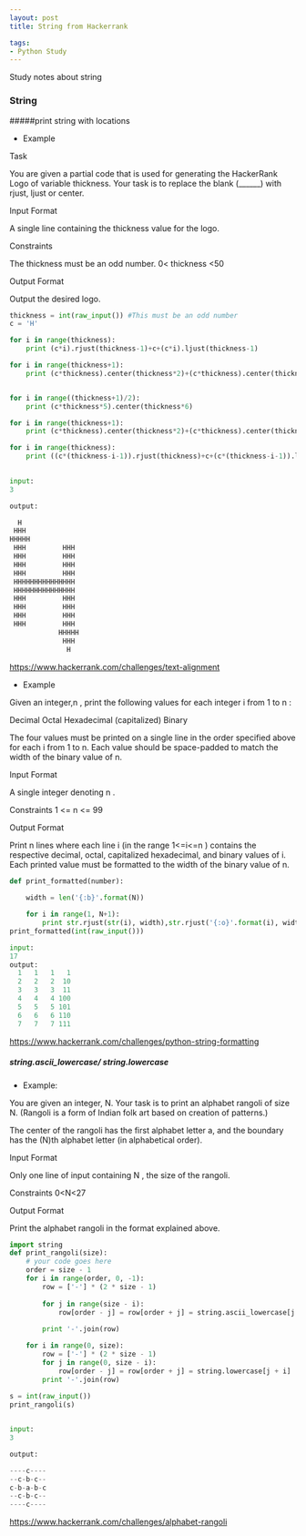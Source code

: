```yaml
---
layout: post
title: String from Hackerrank

tags: 
- Python Study
---
```

Study notes about string
### String
#####print string with locations
* Example

Task

You are given a partial code that is used for generating the HackerRank Logo of variable thickness. 
Your task is to replace the blank (______) with rjust, ljust or center.

Input Format

A single line containing the thickness value for the logo.

Constraints

The thickness must be an odd number. 
0< thickness <50

Output Format

Output the desired logo.

```python
thickness = int(raw_input()) #This must be an odd number
c = 'H'

for i in range(thickness):
    print (c*i).rjust(thickness-1)+c+(c*i).ljust(thickness-1)

for i in range(thickness+1):
    print (c*thickness).center(thickness*2)+(c*thickness).center(thickness*6)


for i in range((thickness+1)/2):
    print (c*thickness*5).center(thickness*6)    

for i in range(thickness+1):
    print (c*thickness).center(thickness*2)+(c*thickness).center(thickness*6)    

for i in range(thickness):
    print ((c*(thickness-i-1)).rjust(thickness)+c+(c*(thickness-i-1)).ljust(thickness)).rjust(thickness*6)   
    
``` 
```python 
input:
3

output:

  H  
 HHH 
HHHHH
 HHH         HHH        
 HHH         HHH        
 HHH         HHH        
 HHH         HHH        
 HHHHHHHHHHHHHHH  
 HHHHHHHHHHHHHHH  
 HHH         HHH        
 HHH         HHH        
 HHH         HHH        
 HHH         HHH        
            HHHHH 
             HHH  
              H   
```

<https://www.hackerrank.com/challenges/text-alignment>

* Example

Given an integer,n , print the following values for each integer i from 1 to n :

Decimal
Octal
Hexadecimal (capitalized)
Binary

The four values must be printed on a single line in the order specified above for each i from 1 to n. Each value should be space-padded to match the width of the binary value of n.

Input Format

A single integer denoting n .

Constraints
1 <= n <= 99

Output Format

Print n lines where each line i (in the range 1<=i<=n ) contains the respective decimal, octal, capitalized hexadecimal, and binary values of i. Each printed value must be formatted to the width of the binary value of n.

```python
def print_formatted(number):
   
    width = len('{:b}'.format(N))

    for i in range(1, N+1):
        print str.rjust(str(i), width),str.rjust('{:o}'.format(i), width),str.rjust('{:X}'.format(i), width),str.rjust('{:b}'.format(i), width)
print_formatted(int(raw_input()))
```
```python
input:
17
output:
  1   1   1   1
  2   2   2  10
  3   3   3  11
  4   4   4 100
  5   5   5 101
  6   6   6 110
  7   7   7 111
```
<https://www.hackerrank.com/challenges/python-string-formatting>

##### string.ascii_lowercase/  string.lowercase 
* Example:

You are given an integer, N. Your task is to print an alphabet rangoli of size N. (Rangoli is a form of Indian folk art based on creation of patterns.)

The center of the rangoli has the first alphabet letter a, and the boundary has the (N)th alphabet letter (in alphabetical order).

Input Format

Only one line of input containing N , the size of the rangoli.

Constraints
0<N<27

Output Format

Print the alphabet rangoli in the format explained above.

```python
import string
def print_rangoli(size):
    # your code goes here
    order = size - 1
    for i in range(order, 0, -1):
        row = ['-'] * (2 * size - 1)
       
        for j in range(size - i):
            row[order - j] = row[order + j] = string.ascii_lowercase[j + i]
           
        print '-'.join(row)

    for i in range(0, size):
        row = ['-'] * (2 * size - 1)
        for j in range(0, size - i):
            row[order - j] = row[order + j] = string.lowercase[j + i]
        print '-'.join(row)
    
s = int(raw_input()) 
print_rangoli(s)    
```

```python

input:
3

output:

----c----
--c-b-c--
c-b-a-b-c
--c-b-c--
----c----
```
<https://www.hackerrank.com/challenges/alphabet-rangoli>
                  
     

